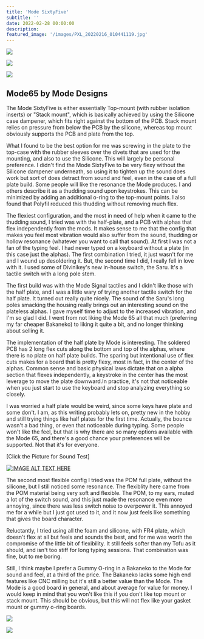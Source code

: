 ```yaml
---
title: 'Mode SixtyFive'
subtitle: '' 
date: 2022-02-28 00:00:00
description: 
featured_image: '/images/PXL_20220216_010441119.jpg'
---
```


![](/images/PXL_20220223_024458122.jpg)

![](/images/mode65/PXL_20220326_164205863.jpg)

![](/images/jan-27/PXL_20220126_203603640.jpg)

## Mode65 by Mode Designs

The Mode SixtyFive is either essentially Top-mount (with rubber isolation inserts) or "Stack mount", which is basically achieved by using the Silicone case dampener, which fits right against the bottom of the PCB. Stack mount relies on pressure from below the PCB by the silicone, whereas top mount obviously supports the PCB and plate from the top.

What I found to be the best option for me was screwing in the plate to the top-case with the rubber sleeves over the divets that are used for the mounting, and also to use the Silicone. This will largely be personal preference. I didn't find the Mode SixtyFive to be very flexy without the Silicone dampener underneath, so using it to tighten up the sound does work but sort of does detract from sound and feel, even in the case of a full plate build. Some people will like the resonance the Mode produces. I and others describe it as a thudding sound upon keystrokes. This can be minimized by adding an additional o-ring to the top-mount points. I also found that Polyfil reduced this thudding without removing much flex.

The flexiest configuration, and the most in need of help when it came to the thudding sound, I tried was with the half-plate, and a PCB with alphas that flex independently from the mods. It makes sense to me that the config that makes you feel most vibration would also suffer from the sound, thudding or hollow resonance (whatever you want to call that sound). At first I was not a fan of the typing feel. I had never typed on a keyboard without a plate (in this case just the alphas). The first combination I tried, it just wasn't for me and I wound up desoldering it. But, the second time I did, I really fell in love with it. I used some of Divinikey's new in-house switch, the Saru. It's a tactile switch with a long pole stem. 

The first build was with the Mode Signal tactiles and I didn't like those with the half plate, and I was a little wary of trying another tactile switch for the half plate. It turned out really quite nicely. The sound of the Saru's long poles smacking the housing really brings out an interesting sound on the plateless alphas. I gave myself time to adjust to the increased vibration, and I'm so glad I did. I went from not liking the Mode 65 all that much (preferring my far cheaper Bakaneko) to liking it quite a bit, and no longer thinking about selling it.

The implementation of the half plate by Mode is interesting. The soldered PCB has 2 long flex cuts along the bottom and top of the alphas, where there is no plate on half plate builds. The sparing but intentional use of flex cuts makes for a board that is pretty flexy, most in fact, in the center of the alphas. Common sense and basic physical laws dictate that on a alpha section that flexes independently, a keystroke in the center has the most leverage to move the plate downward.In practice, it's not that noticeable when you just start to use the keyboard and stop analyzing everything so closely. 

I was worried a half plate would be weird, since some keys have plate and some don't. I am, as this writing probably lets on, pretty new in the hobby and still trying things like half plates for the first time. Actually, the bounce wasn't a bad thing, or even that noticeable during typing. Some people won't like the feel, but that is why there are so many options available with the Mode 65, and there's a good chance your preferences will be supported. Not that it's for everyone. 

[Click the Picture for Sound Test]

[![IMAGE ALT TEXT HERE](/images/mode65/PXL_20220305_200707201.jpg)](https://www.youtube.com/watch?v=4iwGMN5ydGg&ab_channel=ProsepectKeys)

The second most flexible config I tried was the POM full plate, without the silicone, but I still noticed some resonance. The flexiblity here came from the POM material being very soft and flexible. The POM, to my ears, muted a lot of the switch sound, and this just made the resonance even more annoying, since there was less switch noise to overpower it. This annoyed me for a while but I just got used to it, and it now just feels like something that gives the board character.

Reluctantly, I tried using all the foam and silicone, with FR4 plate, which doesn't flex at all but feels and sounds the best, and for me was worth the compromise of the little bit of flexibility. It still feels softer than my Tofu as it should, and isn't too stiff for long typing sessions. That combination was fine, but to me boring.

Still, I think maybe I prefer a Gummy O-ring in a Bakaneko to the Mode for sound and feel, at a third of the price. The Bakaneko lacks some high end features like CNC milling but it's still a better value than the Mode. The Mode is a good board in general, and about average for value for money. I would keep in mind that you won't like this if you don't like top mount or stack mount. This should be obvious, but this will not flex like your gasket mount or gummy o-ring boards. 

![](/images/jan-27/PXL_20220126_203553741.jpg)

![](/images/jan-27/PXL_20220126_203559387.jpg)
